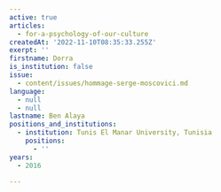 ```yaml
---
active: true
articles:
  - for-a-psychology-of-our-culture
createdAt: '2022-11-10T08:35:33.255Z'
exerpt: ''
firstname: Dorra
is_institution: false
issue:
  - content/issues/hommage-serge-moscovici.md
language:
  - null
  - null
lastname: Ben Alaya
positions_and_institutions:
  - institution: Tunis El Manar University, Tunisia
    positions:
      - ''
years:
  - 2016

---
```

